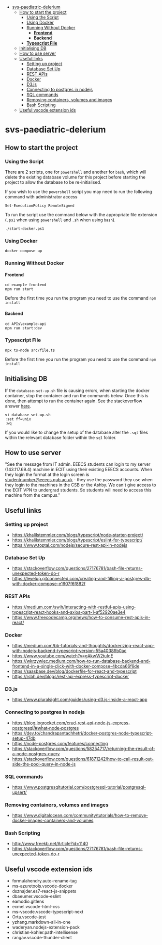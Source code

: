 - [svs-paediatric-delerium](#svs-paediatric-delerium)
  - [How to start the project](#how-to-start-the-project)
    - [Using the Script](#using-the-script)
    - [Using Docker](#using-docker)
    - [Running Without Docker](#running-without-docker)
      - [**Frontend**](#frontend)
      - [**Backend**](#backend)
    - [**Typescript File**](#typescript-file)
  - [Initialising DB](#initialising-db)
  - [How to use server](#how-to-use-server)
  - [Useful links](#useful-links)
    - [Setting up project](#setting-up-project)
    - [Database Set Up](#database-set-up)
    - [REST APIs](#rest-apis)
    - [Docker](#docker)
    - [D3.js](#d3js)
    - [Connecting to postgres in nodejs](#connecting-to-postgres-in-nodejs)
    - [SQL commands](#sql-commands)
    - [Removing containers, volumes and images](#removing-containers-volumes-and-images)
    - [Bash Scripting](#bash-scripting)
  - [Useful vscode extension ids](#useful-vscode-extension-ids)

# svs-paediatric-delerium 

## How to start the project

### Using the Script

There are 2 scripts, one for ```powershell``` and another for ```bash```, which will delete the existing database volume for this project before starting the project to allow the database to be re-initialised.

If you wish to use the ```powershell``` script you may need to run the following command with administrator access

```
Set-ExecutionPolicy RemoteSigned
```

To run the script use the command below with the appropriate file extension (```.ps1``` when using ```powershell``` and ```.sh``` when using ```bash```).

```
./start-docker.ps1
```

### Using Docker

```
docker-compose up
``` 

### Running Without Docker

#### **Frontend**

```
cd example-frontend
npm run start
```

Before the first time you run the program you need to use the command ```npm install```

#### **Backend**

```
cd APIs\example-api
npm run start:dev
```

### **Typescript File**

```
npx ts-node src/file.ts
```

Before the first time you run the program you need to use the command ```npm install```

## Initialising DB

If the ```database-set-up.sh``` file is causing errors, when starting the docker container, stop the container and run the commands below. Once this is done, then attempt to run the container again. See the stackoverflow answer [here](https://stackoverflow.com/questions/27176781/bash-file-returns-unexpected-token-do-r).

```
vi database-set-up.sh
:set ff=unix
:wq
```

If you would like to change the setup of the database alter the ```.sql``` files within the relevant database folder within the ```sql``` folder.

## How to use server

"See the message from IT admin. EEECS students can login to my server (143.117.69.4) machine in ECIT using their existing EEECS accounts. When they login the format at the login screen is studentnumber@eeecs.qub.ac.uk - they use the password they use when they login to the machines in the CSB or the Ashby.  We can't give access to the ECIT VPN to undergrad students. So students will need to access this machine from the campus."

## Useful links

### Setting up project

- https://khalilstemmler.com/blogs/typescript/node-starter-project/
- https://khalilstemmler.com/blogs/typescript/eslint-for-typescript/ 
- https://www.toptal.com/nodejs/secure-rest-api-in-nodejs

### Database Set Up

- https://stackoverflow.com/questions/27176781/bash-file-returns-unexpected-token-do-r
- https://levelup.gitconnected.com/creating-and-filling-a-postgres-db-with-docker-compose-e1607f6f882f

### REST APIs

- https://medium.com/swlh/interacting-with-restful-apis-using-typescript-react-hooks-and-axios-part-1-af52920ae3e4
- https://www.freecodecamp.org/news/how-to-consume-rest-apis-in-react/

### Docker

- https://medium.com/bb-tutorials-and-thoughts/dockerizing-react-app-with-nodejs-backend-typescript-version-55a40389b0ac
- https://www.youtube.com/watch?v=gAkwW2tuIqE
- https://wkrzywiec.medium.com/how-to-run-database-backend-and-frontend-in-a-single-click-with-docker-compose-4bcda66f6de
- https://saasbase.dev/blog/dockerfile-for-react-and-typescript
- https://rsbh.dev/blogs/rest-api-express-typescript-docker
  
### D3.js

- https://www.pluralsight.com/guides/using-d3.js-inside-a-react-app

### Connecting to postgres in nodejs

- https://blog.logrocket.com/crud-rest-api-node-js-express-postgresql/#what-node-postgres
- https://dev.to/chandrapantachhetri/docker-postgres-node-typescript-setup-47db
- https://node-postgres.com/features/connecting
- https://stackoverflow.com/questions/58254717/returning-the-result-of-a-node-postgres-query
- https://stackoverflow.com/questions/61871242/how-to-call-result-out-side-the-pool-query-in-node-js

### SQL commands

- https://www.postgresqltutorial.com/postgresql-tutorial/postgresql-upsert/

### Removing containers, volumes and images

- https://www.digitalocean.com/community/tutorials/how-to-remove-docker-images-containers-and-volumes

### Bash Scripting

- http://www.freekb.net/Article?id=1140
- https://stackoverflow.com/questions/27176781/bash-file-returns-unexpected-token-do-r

## Useful vscode extension ids
- formulahendry.auto-rename-tag
- ms-azuretools.vscode-docker
- dsznajder.es7-react-js-snippets
- dbaeumer.vscode-eslint
- eamodio.gitlens
- ecmel.vscode-html-css
- ms-vscode.vscode-typescript-next
- Orta.vscode-jest
- yzhang.markdown-all-in-one
- waderyan.nodejs-extension-pack
- christian-kohler.path-intellisense
- rangav.vscode-thunder-client